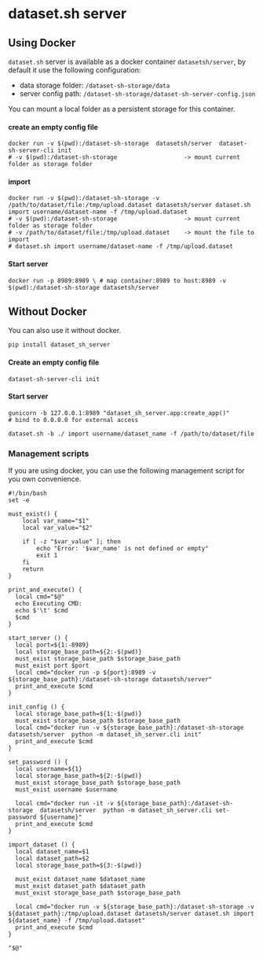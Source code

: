 # dataset.sh server

## Using Docker

`dataset.sh` server is available as a docker container `datasetsh/server`, by default it use the following
configuration:

* data storage folder: `/dataset-sh-storage/data`
* server config path: `/dataset-sh-storage/dataset-sh-server-config.json`

You can mount a local folder as a persistent storage for this container.

#### create an empty config file

```shell
docker run -v $(pwd):/dataset-sh-storage  datasetsh/server  dataset-sh-server-cli init
# -v $(pwd):/dataset-sh-storage                   -> mount current folder as storage folder
```

#### import

```shell
docker run -v $(pwd):/dataset-sh-storage -v /path/to/dataset/file:/tmp/upload.dataset datasetsh/server dataset.sh import username/dataset-name -f /tmp/upload.dataset
# -v $(pwd):/dataset-sh-storage                   -> mount current folder as storage folder
# -v /path/to/dataset/file:/tmp/upload.dataset    -> mount the file to import
# dataset.sh import username/dataset-name -f /tmp/upload.dataset
```

#### Start server

```shell
docker run -p 8989:8989 \ # map container:8989 to host:8989 -v $(pwd):/dataset-sh-storage datasetsh/server 
```

## Without Docker

You can also use it without docker.

```shell
pip install dataset_sh_server
```

#### Create an empty config file

```shell
dataset-sh-server-cli init
```

#### Start server

```shell
gunicorn -b 127.0.0.1:8989 "dataset_sh_server.app:create_app()"
# bind to 0.0.0.0 for external access
```

```shell
dataset.sh -b ./ import username/dataset_name -f /path/to/dataset/file 
```

### Management scripts

If you are using docker, you can use the following management script for you own convenience.

```shell
#!/bin/bash
set -e

must_exist() {
    local var_name="$1"
    local var_value="$2"

    if [ -z "$var_value" ]; then
        echo "Error: '$var_name' is not defined or empty"
        exit 1
    fi
    return
}

print_and_execute() {
  local cmd="$@"
  echo Executing CMD:
  echo $'\t' $cmd
  $cmd
}

start_server () {
  local port=${1:-8989}
  local storage_base_path=${2:-$(pwd)}
  must_exist storage_base_path $storage_base_path
  must_exist port $port
  local cmd="docker run -p ${port}:8989 -v ${storage_base_path}:/dataset-sh-storage datasetsh/server"
  print_and_execute $cmd
}

init_config () {
  local storage_base_path=${1:-$(pwd)}
  must_exist storage_base_path $storage_base_path
  local cmd="docker run -v ${storage_base_path}:/dataset-sh-storage  datasetsh/server  python -m dataset_sh_server.cli init"
  print_and_execute $cmd
}

set_password () {
  local username=${1}
  local storage_base_path=${2:-$(pwd)}
  must_exist storage_base_path $storage_base_path
  must_exist username $username

  local cmd="docker run -it -v ${storage_base_path}:/dataset-sh-storage  datasetsh/server  python -m dataset_sh_server.cli set-password ${username}"
  print_and_execute $cmd
}

import_dataset () {
  local dataset_name=$1
  local dataset_path=$2
  local storage_base_path=${3:-$(pwd)}

  must_exist dataset_name $dataset_name
  must_exist dataset_path $dataset_path
  must_exist storage_base_path $storage_base_path

  local cmd="docker run -v ${storage_base_path}:/dataset-sh-storage -v ${dataset_path}:/tmp/upload.dataset datasetsh/server dataset.sh import ${dataset_name} -f /tmp/upload.dataset"
  print_and_execute $cmd
}

"$@"
```

